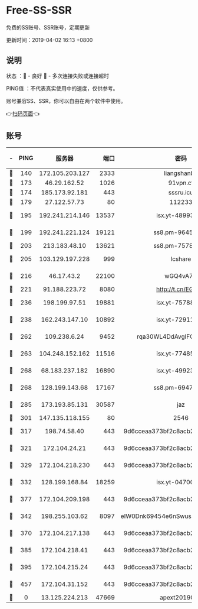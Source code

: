 # Free-SS-SSR

免费的SS账号、SSR账号，定期更新

更新时间：2019-04-02 16:13 +0800

## 说明

状态     ：🙂 - 良好 🙁 - 多次连接失败或连接超时

PING值   ：不代表真实使用中的速度，仅供参考。

账号兼容SS、SSR，你可以自由在两个软件中使用。

👉[扫码页面](https://liesauer.github.io/Free-SS-SSR/)👈

## 账号

|-|PING|服务器|端口|密码|加密方式|区域|
|:----:|:----:|:-----:|-----:|:----:|:----:|:----:|
|🙂|140|172.105.203.127|2333|liangshanbo|chacha20|JP|
|🙂|173|46.29.162.52|1026|91vpn.cf|rc4-md5|RU|
|🙂|174|185.173.92.181|443|sssru.icu|rc4-md5|RU|
|🙂|179|27.122.57.73|80|112233|chacha20|HK|
|🙂|195|192.241.214.146|13537|isx.yt-48993541|aes-256-cfb|US|
|🙂|199|192.241.221.124|19121|ss8.pm-96452968|aes-256-cfb|US|
|🙂|203|213.183.48.10|13621|ss8.pm-75785844|rc4-md5|RU|
|🙂|205|103.129.197.228|999|lcshare|aes-256-cfb|US|
|🙂|216|46.17.43.2|22100|wGQ4vA7D|aes-256-gcm|RU|
|🙂|221|91.188.223.72|8080|http://t.cn/EGJIyrl|rc4-md5|RU|
|🙂|236|198.199.97.51|19881|isx.yt-75788519|aes-256-cfb|US|
|🙂|238|162.243.147.10|10892|isx.yt-72911637|aes-256-cfb|US|
|🙂|262|109.238.6.24|9452|rqa30WL4DdAvgIFG6Fs3znzTa|aes-256-cfb|FR|
|🙂|263|104.248.152.162|11516|isx.yt-77485292|aes-256-cfb|SG|
|🙂|268|68.183.237.182|16890|isx.yt-49923766|aes-256-cfb|SG|
|🙂|268|128.199.143.68|17167|ss8.pm-69475230|aes-256-cfb|SG|
|🙂|285|173.193.85.131|30587|jaz|aes-256-cfb|US|
|🙂|301|147.135.118.155|80|2546|chacha20|US|
|🙂|317|198.74.58.40|443|9d6cceaa373bf2c8acb22e60b6a58be6|aes-256-cfb|US|
|🙂|321|172.104.24.21|443|9d6cceaa373bf2c8acb22e60b6a58be6|aes-256-cfb|US|
|🙂|329|172.104.218.230|443|9d6cceaa373bf2c8acb22e60b6a58be6|aes-256-cfb|US|
|🙂|332|128.199.168.84|18259|isx.yt-04700697|aes-256-cfb|SG|
|🙂|377|172.104.209.198|443|9d6cceaa373bf2c8acb22e60b6a58be6|aes-256-cfb|US|
|🙂|342|198.255.103.62|8097|eIW0Dnk69454e6nSwuspv9DmS201tQ0D|aes-256-cfb|US|
|🙂|370|172.104.217.138|443|9d6cceaa373bf2c8acb22e60b6a58be6|aes-256-cfb|US|
|🙂|385|172.104.218.41|443|9d6cceaa373bf2c8acb22e60b6a58be6|aes-256-cfb|US|
|🙂|395|172.104.215.24|443|9d6cceaa373bf2c8acb22e60b6a58be6|aes-256-cfb|US|
|🙁|457|172.104.31.152|443|9d6cceaa373bf2c8acb22e60b6a58be6|aes-256-cfb|US|
|🙁|0|13.125.224.213|47669|apext2019001|chacha20|KR|
